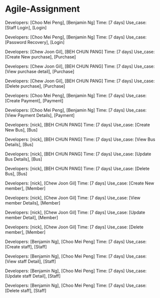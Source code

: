# Agile-Assignment

Developers: [Choo Mei Peng], [Benjamin Ng]
Time: [7 days]
Use_case: [Staff Login], [Login]

Developers: [Choo Mei Peng], [Benjamin Ng]
Time: [7 days]
Use_case: [Password Recovery], [Login]

Developers: [Chew Joon Gil], [BEH CHUN PANG]
Time: [7 days]
Use_case: [Create New purchase], [Purchase]

Developers: [Chew Joon Gil], [BEH CHUN PANG]
Time: [7 days]
Use_case: [View purchase detail], [Purchase]

Developers: [Chew Joon Gil], [BEH CHUN PANG]
Time: [7 days]
Use_case: [Delete purchase], [Purchase]

Developers: [Choo Mei Peng], [Benjamin Ng]
Time: [7 days]
Use_case: [Create Payment], [Payment]

Developers: [Choo Mei Peng], [Benjamin Ng]
Time: [7 days]
Use_case: [View Payment Details], [Payment]

Developers: [nick], [BEH CHUN PANG]
Time: [7 days]
Use_case: [Create New Bus], [Bus]

Developers: [nick], [BEH CHUN PANG]
Time: [7 days]
Use_case: [View Bus Details], [Bus]

Developers: [nick], [BEH CHUN PANG]
Time: [7 days]
Use_case: [Update Bus Details], [Bus]

Developers: [nick], [BEH CHUN PANG]
Time: [7 days]
Use_case: [Delete Bus], [Bus]

Developers: [nick], [Chew Joon Gil]
Time: [7 days]
Use_case: [Create New member], [Member]

Developers: [nick], [Chew Joon Gil]
Time: [7 days]
Use_case: [View member Details], [Member]

Developers: [nick], [Chew Joon Gil]
Time: [7 days]
Use_case: [Update member Detail], [Member]

Developers: [nick], [Chew Joon Gil]
Time: [7 days]
Use_case: [Delete member], [Member]

Developers: [Benjamin Ng], [Choo Mei Peng]
Time: [7 days]
Use_case: [Create staff], [Staff]

Developers: [Benjamin Ng], [Choo Mei Peng]
Time: [7 days]
Use_case: [View staff Detail], [Staff]

Developers: [Benjamin Ng], [Choo Mei Peng]
Time: [7 days]
Use_case: [Update staff Detail], [Staff]

Developers: [Benjamin Ng], [Choo Mei Peng]
Time: [7 days]
Use_case: [Delete staff], [Staff]

